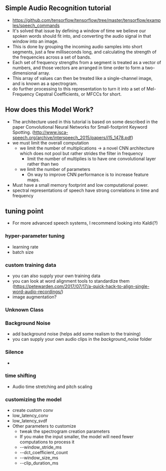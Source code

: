 ## Simple Audio Recognition tutorial
- https://github.com/tensorflow/tensorflow/tree/master/tensorflow/examples/speech_commands
- It's solved that issue by defining a window of time we believe our spoken words should fit into, and converting the audio signal in that window into an image.
- This is done by grouping the incoming audio samples into short segments, just a few milliseconds long, and calculating the strength of the frequencies across a set of bands.
- Each set of frequency strengths from a segment is treated as a vector of numbers, and those vectors are arranged in time order to form a two-dimensional array.
- This array of values can then be treated like a single-channel image, and is known as a spectrogram.
- do further processing to this representation to turn it into a set of Mel-Frequency Cepstral Coefficients, or MFCCs for short.


## How does this Model Work?
- The architecture used in this tutorial is based on some described in the paper Convolutional Neural Networks for Small-footprint Keyword Spotting. (http://www.isca-speech.org/archive/interspeech_2015/papers/i15_1478.pdf)
- we must limit the overall computation
  - we limit the number of multiplications -> a novel CNN architecture which does not pool but rather strides the filter in frequency
    -  limit the number of multiplies is to have one convolutional layer rather than two
  - we limit the number of parameters
    - On way to improve CNN performance is to increase feature maps.
- Must have a small memory footprint and low computational power.
- spectral representations of speech have strong correlations in time and frequency

## tuning point
- For more advanced speech systems, I recommend looking into Kaldi(?)

### hyper-parameter tuning
- learning rate
- batch size

### custom training data 
- you can also supply your own training data
- you can look at word alignment tools to standardize them (https://petewarden.com/2017/07/17/a-quick-hack-to-align-single-word-audio-recordings/)
- image augmentation?

### Unknown Class

### Background Noise
- add background noise (helps add some realism to the training)
- you can supply your own audio clips in the _background_noise_ folder

### Silence
- 

### time shifting
- Audio time stretching and pitch scaling

### customizing the model
- create custom conv
- low_latency_conv
- low_latency_svdf
- Other parameters to customize
  - tweak the spectrogram creation parameters
  - If you make the input smaller, the model will need fewer computations to process it
  - --window_stride_ms
  - --dct_coefficient_count
  - --window_size_ms
  - --clip_duration_ms
